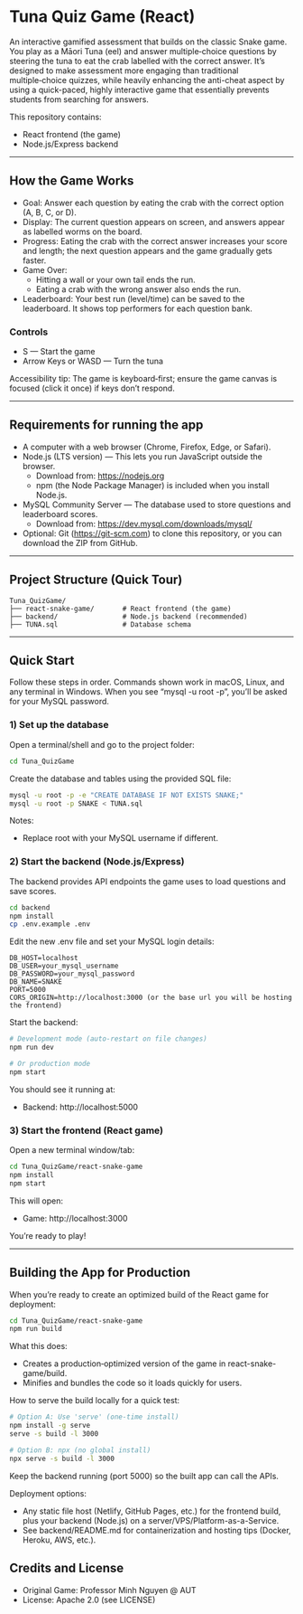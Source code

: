 # Tuna Quiz Game (React)

An interactive gamified assessment that builds on the classic Snake game. You play as a Māori Tuna (eel) and answer multiple‑choice questions by steering the tuna to eat the crab labelled with the correct answer. It’s designed to make assessment more engaging than traditional multiple‑choice quizzes, while heavily enhancing the anti-cheat aspect by using a quick-paced, highly interactive game that essentially prevents students from searching for answers.

This repository contains:
- React frontend (the game)
- Node.js/Express backend

---

## How the Game Works

- Goal: Answer each question by eating the crab with the correct option (A, B, C, or D).
- Display: The current question appears on screen, and answers appear as labelled worms on the board.
- Progress: Eating the crab with the correct answer increases your score and length; the next question appears and the game gradually gets faster.
- Game Over:
  - Hitting a wall or your own tail ends the run.
  - Eating a crab with the wrong answer also ends the run.
- Leaderboard: Your best run (level/time) can be saved to the leaderboard. It shows top performers for each question bank.

### Controls
- S — Start the game
- Arrow Keys or WASD — Turn the tuna


Accessibility tip: The game is keyboard‑first; ensure the game canvas is focused (click it once) if keys don’t respond.

---

## Requirements for running the app

- A computer with a web browser (Chrome, Firefox, Edge, or Safari).
- Node.js (LTS version) — This lets you run JavaScript outside the browser.
  - Download from: https://nodejs.org
  - npm (the Node Package Manager) is included when you install Node.js.
- MySQL Community Server — The database used to store questions and leaderboard scores.
  - Download from: https://dev.mysql.com/downloads/mysql/
- Optional: Git (https://git-scm.com) to clone this repository, or you can download the ZIP from GitHub.

---

## Project Structure (Quick Tour)

```
Tuna_QuizGame/
├── react-snake-game/       # React frontend (the game)
├── backend/                # Node.js backend (recommended)
├── TUNA.sql                # Database schema
```

---

## Quick Start

Follow these steps in order. Commands shown work in macOS, Linux, and any terminal in Windows. When you see “mysql -u root -p”, you’ll be asked for your MySQL password.

### 1) Set up the database

Open a terminal/shell and go to the project folder:
```bash
cd Tuna_QuizGame
```

Create the database and tables using the provided SQL file:
```bash
mysql -u root -p -e "CREATE DATABASE IF NOT EXISTS SNAKE;"
mysql -u root -p SNAKE < TUNA.sql

```

Notes:
- Replace root with your MySQL username if different.

### 2) Start the backend (Node.js/Express)

The backend provides API endpoints the game uses to load questions and save scores.

```bash
cd backend
npm install
cp .env.example .env
```

Edit the new .env file and set your MySQL login details:
```
DB_HOST=localhost 
DB_USER=your_mysql_username
DB_PASSWORD=your_mysql_password
DB_NAME=SNAKE
PORT=5000
CORS_ORIGIN=http://localhost:3000 (or the base url you will be hosting the frontend)
```

Start the backend:
```bash
# Development mode (auto-restart on file changes)
npm run dev

# Or production mode
npm start
```

You should see it running at:
- Backend: http://localhost:5000

### 3) Start the frontend (React game)

Open a new terminal window/tab:
```bash
cd Tuna_QuizGame/react-snake-game
npm install
npm start
```

This will open:
- Game: http://localhost:3000

You’re ready to play!

---

## Building the App for Production

When you’re ready to create an optimized build of the React game for deployment:

```bash
cd Tuna_QuizGame/react-snake-game
npm run build
```

What this does:
- Creates a production‑optimized version of the game in react-snake-game/build.
- Minifies and bundles the code so it loads quickly for users.

How to serve the build locally for a quick test:
```bash
# Option A: Use 'serve' (one-time install)
npm install -g serve
serve -s build -l 3000

# Option B: npx (no global install)
npx serve -s build -l 3000
```

Keep the backend running (port 5000) so the built app can call the APIs.

Deployment options:
- Any static file host (Netlify, GitHub Pages, etc.) for the frontend build, plus your backend (Node.js) on a server/VPS/Platform-as-a-Service.
- See backend/README.md for containerization and hosting tips (Docker, Heroku, AWS, etc.).

## Credits and License

- Original Game: Professor Minh Nguyen @ AUT
- License: Apache 2.0 (see LICENSE)